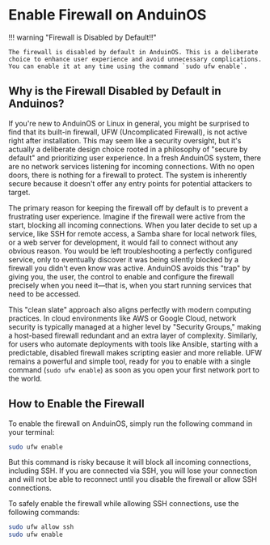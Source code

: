 # Enable Firewall on AnduinOS

!!! warning "Firewall is Disabled by Default!!"

    The firewall is disabled by default in AnduinOS. This is a deliberate choice to enhance user experience and avoid unnecessary complications. You can enable it at any time using the command `sudo ufw enable`.

## Why is the Firewall Disabled by Default in Anduinos?

If you're new to AnduinOS or Linux in general, you might be surprised to find that its built-in firewall, UFW (Uncomplicated Firewall), is not active right after installation. This may seem like a security oversight, but it's actually a deliberate design choice rooted in a philosophy of "secure by default" and prioritizing user experience. In a fresh AnduinOS system, there are no network services listening for incoming connections. With no open doors, there is nothing for a firewall to protect. The system is inherently secure because it doesn't offer any entry points for potential attackers to target.

The primary reason for keeping the firewall off by default is to prevent a frustrating user experience. Imagine if the firewall were active from the start, blocking all incoming connections. When you later decide to set up a service, like SSH for remote access, a Samba share for local network files, or a web server for development, it would fail to connect without any obvious reason. You would be left troubleshooting a perfectly configured service, only to eventually discover it was being silently blocked by a firewall you didn't even know was active. AnduinOS avoids this "trap" by giving you, the user, the control to enable and configure the firewall precisely when you need it—that is, when you start running services that need to be accessed.

This "clean slate" approach also aligns perfectly with modern computing practices. In cloud environments like AWS or Google Cloud, network security is typically managed at a higher level by "Security Groups," making a host-based firewall redundant and an extra layer of complexity. Similarly, for users who automate deployments with tools like Ansible, starting with a predictable, disabled firewall makes scripting easier and more reliable. UFW remains a powerful and simple tool, ready for you to enable with a single command (`sudo ufw enable`) as soon as you open your first network port to the world.

## How to Enable the Firewall

To enable the firewall on AnduinOS, simply run the following command in your terminal:

```bash title="Enable Firewall"
sudo ufw enable
```

But this command is risky because it will block all incoming connections, including SSH. If you are connected via SSH, you will lose your connection and will not be able to reconnect until you disable the firewall or allow SSH connections.

To safely enable the firewall while allowing SSH connections, use the following commands:

```bash title="Enable Firewall with SSH"
sudo ufw allow ssh
sudo ufw enable
```
